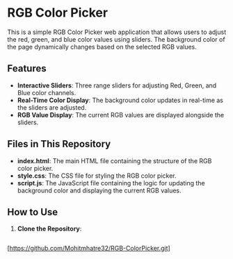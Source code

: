 # RGB Color Picker

This is a simple RGB Color Picker web application that allows users to adjust the red, green, and blue color values using sliders. The background color of the page dynamically changes based on the selected RGB values.

## Features

- **Interactive Sliders**: Three range sliders for adjusting Red, Green, and Blue color channels.
- **Real-Time Color Display**: The background color updates in real-time as the sliders are adjusted.
- **RGB Value Display**: The current RGB values are displayed alongside the sliders.

## Files in This Repository

- **index.html**: The main HTML file containing the structure of the RGB color picker.
- **style.css**: The CSS file for styling the RGB color picker.
- **script.js**: The JavaScript file containing the logic for updating the background color and displaying the current RGB values.

## How to Use

1. **Clone the Repository**:
   ```bash
[https://github.com/Mohitmhatre32/RGB-ColorPicker.git]
